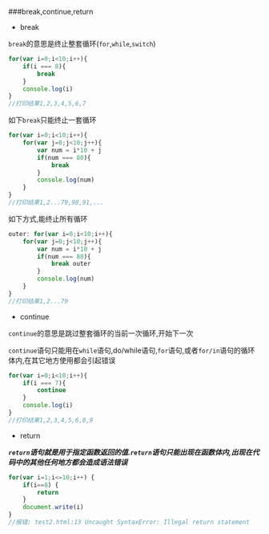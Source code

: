 ###break,continue,return
- break

`break`的意思是终止整套循环(`for`,`while`,`switch`)

```javascript
for(var i=0;i<10;i++){
    if(i === 8){
        break
    }
    console.log(i)
}
//打印结果1,2,3,4,5,6,7
```

如下`break`只能终止一套循环

```javascript
for(var i=0;i<10;i++){
    for(var j=0;j<10;j++){
        var num = i*10 + j
        if(num === 80){
            break
        }
        console.log(num)
    }
}
//打印结果1,2...79,90,91,...
```

如下方式,能终止所有循环

```javascript
outer: for(var i=0;i<10;i++){
    for(var j=0;j<10;j++){
        var num = i*10 + j
        if(num === 80){
            break outer
        }
        console.log(num)
    }
}
//打印结果1,2...79
```

- continue

`continue`的意思是跳过整套循环的当前一次循环,开始下一次

`continue`语句只能用在`while`语句,do/while语句,`for`语句,或者`for/in`语句的循环体内,在其它地方使用都会引起错误

```javascript
for(var i=0;i<10;i++){
    if(i === 7){
        continue
    }
    console.log(i)
}
//打印结果1,2,3,4,5,6,8,9
```

- return

**_`return`语句就是用于指定函数返回的值.`return`语句只能出现在函数体内,出现在代码中的其他任何地方都会造成语法错误_**

```javascript
for(var i=1;i<=10;i++) { 
    if(i==8) { 
        return
    } 
    document.write(i)
} 
//报错: test2.html:13 Uncaught SyntaxError: Illegal return statement
```

